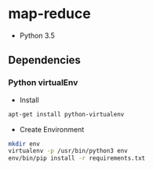 # map-reduce

* Python 3.5

## Dependencies
### Python virtualEnv

* Install
```bash
apt-get install python-virtualenv
```

* Create Environment

```bash
mkdir env
virtualenv -p /usr/bin/python3 env
env/bin/pip install -r requirements.txt
```